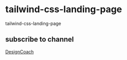 # tailwind-css-landing-page

tailwind-css-landing-page

## subscribe to channel

[DesignCoach](https://www.youtube.com/@DesignCoach?sub_confirmation=1)
